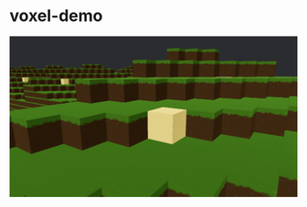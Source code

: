 # voxel-demo

![alt text](https://github.com/adambigg-s/voxel-demo/blob/main/examples/first_chunk.png)
